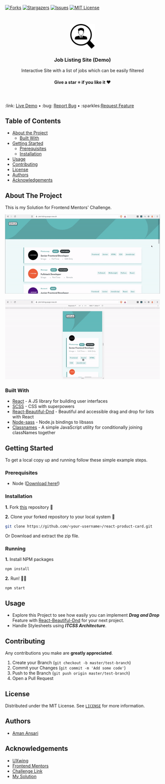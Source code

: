 [![Forks][forks-shield]][forks-url]
[![Stargazers][stars-shield]][stars-url]
[![Issues][issues-shield]][issues-url]
[![MIT License][license-shield]][license-url]

<!-- PROJECT LOGO -->
<br />
<p align="center">
  <a href="https://job-listing-page.now.sh">
    <img src="Readme/logo.png" alt="Logo" width="80" height="80">
  </a>

  <h3 align="center">Job Listing Site (Demo)</h3>

  <p align="center">
  Interactive Site with a list of jobs which can be easily filtered
    <br />
    <h4 align="center">Give a star ⭐ if you like it ❤  </h4>
    <br/>
    <br />
     :link: <a href="https://job-listing-page.now.sh">  Live Demo</a>
    &#8226; 
   :bug: <a href="https://github.com/aman-atg/Job-Listing-Demo-Site/issues">Report Bug</a>
    &#8226; 
    :sparkles:<a href="https://github.com/aman-atg/Job-Listing-Demo/issues">Request Feature</a>
  </p>
</p>

<!-- TABLE OF CONTENTS -->

## Table of Contents

- [About the Project](#about-the-project)
  - [Built With](#built-with)
- [Getting Started](#getting-started)
  - [Prerequisites](#prerequisites)
  - [Installation](#installation)
- [Usage](#usage)
- [Contributing](#contributing)
- [License](#license)
- [Authors](#authors)
- [Acknowledgements](#acknowledgements)

<!-- ABOUT THE PROJECT -->

## About The Project

This is my Solution for Frontend Mentors' Challenge.

<p align="center">

 <img  src="./Readme/github-preview-0.gif"> 
<br >
<br/>
<img src="./Readme/github-preview-1.gif"/>

</p>

### Built With

- [React](https://reactjs.com) - A JS library for building user interfaces
- [SCSS](https://sass-lang.com) - CSS with superpowers
- [React-Beautiful-Dnd](https://github.com/atlassian/react-beautiful-dnd) - Beautiful and accessible drag and drop for lists with React
- [Node-sass](https://github.com/sass/node-sass) - Node.js bindings to libsass
- [Classnames](https://www.npmjs.com/package/classnames) - A simple JavaScript utility for conditionally joining classNames together

<!-- GETTING STARTED -->

## Getting Started

To get a local copy up and running follow these simple example steps.

### Prerequisites

- Node ([Download here!](https://nodejs.org/en/download))

### Installation

**1.** Fork [this](https://github.com/aman-atg/react-product-card) repository :fork_and_knife:

**2.** Clone your forked repository to your local system :busts_in_silhouette:

```sh
git clone https://github.com/<your-username>/react-product-card.git
```

Or Download and extract the zip file.

### Running

**1.** Install NPM packages

```sh
npm install
```

**2.** Run! :running_man:

```sh
npm start
```

<!-- USAGE EXAMPLES -->

## Usage

- Explore this Project to see how easily you can implement **_Drag and Drop_** Feature with [React-Beautiful-Dnd](https://github.com/atlassian/react-beautiful-dnd) for your next project.
- Handle Stylesheets using **_ITCSS Architecture_**.

<!-- CONTRIBUTING -->

## Contributing

Any contributions you make are **greatly appreciated**.

1. Create your Branch (`git checkout -b master/test-branch`)
2. Commit your Changes (`git commit -m 'Add some code'`)
3. Push to the Branch (`git push origin master/test-branch`)
4. Open a Pull Request

<!-- LICENSE -->

## License

Distributed under the MIT License. See [`LICENSE`][license-url] for more information.

<!-- CONTACT -->

## Authors

- [Aman Ansari](https://github.com/aman-atg)

<!-- ACKNOWLEDGEMENTS -->

## Acknowledgements

- [UXwing](https://uxwing.com)
- [Frontend Mentors](http://frontendmentor.io)
- [Challenge Link](https://www.frontendmentor.io/challenges/job-listings-with-filtering-ivstIPCt)
- [My Solution](https://www.frontendmentor.io/solutions/animated-job-listing-site-with-drag-and-drop-react-scss-lCamCeYXR)
  <!-- MARKDOWN LINKS & IMAGES -->

[forks-shield]: https://img.shields.io/github/forks/aman-atg/Job-Listing-Demo-Site.svg?style=flat-square
[forks-url]: https://github.com/aman-atg/Job-Listing-Demo-Site/network/members
[stars-shield]: https://img.shields.io/github/stars/aman-atg/Job-Listing-Demo-Site.svg?style=flat-square
[stars-url]: https://github.com/aman-atg/Job-Listing-Demo-Site/stargazers
[issues-shield]: https://img.shields.io/github/issues/aman-atg/Job-Listing-Demo-Site.svg?style=flat-square
[issues-url]: https://github.com/aman-atg/Job-Listing-Demo-Site/issues
[license-shield]: https://img.shields.io/github/license/aman-atg/Job-Listing-Demo-Site.svg?style=flat-square
[license-url]: https://github.com/aman-atg/Job-Listing-Site/blob/master/LICENSE
[preview-0]: Readme/github-preview-0.gif
[preview-1]: Readme/github-preview-1.gif
